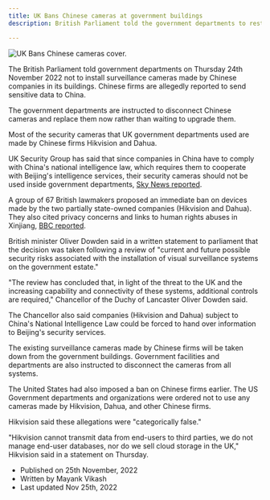 ```yaml
---
title: UK Bans Chinese cameras at government buildings
description: British Parliament told the government departments to restrict surveillance cameras made by Chinese companies for security reasons.

---
```


![UK Bans Chinese cameras cover. ](https://mayankvikash.in/posts/UK-bans-Chinese-cameras-at-government-buildings/uk-bans-chinese-cameras-cover.webp)

The British Parliament told government departments on Thursday 24th November 2022 not to install surveillance cameras made by Chinese companies in its buildings. Chinese firms are allegedly reported to send sensitive data to China.

The government departments are instructed to disconnect Chinese cameras and replace them now rather than waiting to upgrade them.

Most of the security cameras that UK government departments used are made by Chinese firms Hikvision and Dahua.

UK Security Group has said that since companies in China have to comply with China's national intelligence law, which requires them to cooperate with Beijing's intelligence services, their security cameras should not be used inside government departments, [Sky News reported](https://news.sky.com/story/government-departments-ordered-to-stop-installing-cameras-made-by-chinese-firms-in-sensitive-sites-12754587).

A group of 67 British lawmakers proposed an immediate ban on devices made by the two partially state-owned companies (Hikvision and Dahua). They also cited privacy concerns and links to human rights abuses in Xinjiang, [BBC reported](https://www.bbc.com/news/technology-62003253).

British minister Oliver Dowden said in a written statement to parliament that the decision was taken following a review of "current and future possible security risks associated with the installation of visual surveillance systems on the government estate."

"The review has concluded that, in light of the threat to the UK and the increasing capability and connectivity of these systems, additional controls are required," Chancellor of the Duchy of Lancaster Oliver Dowden said.

The Chancellor also said companies (Hikvision and Dahua) subject to China's National Intelligence Law could be forced to hand over information to Beijing's security services.

The existing surveillance cameras made by Chinese firms will be taken down from the government buildings. Government facilities and departments are also instructed to disconnect the cameras from all systems.

The United States had also imposed a ban on Chinese firms earlier. The US Government departments and organizations were ordered not to use any cameras made by Hikvision, Dahua, and other Chinese firms.

Hikvision said these allegations were "categorically false."

"Hikvision cannot transmit data from end-users to third parties, we do not manage end-user databases, nor do we sell cloud storage in the UK," Hikvision said in a statement on Thursday.

- Published on 25th November, 2022
- Written by Mayank Vikash
- Last updated Nov 25th, 2022
